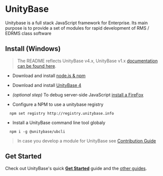 # UnityBase

Unitybase is a full stack JavaScript framework for Enterprise. Its main purpose is to provide a set of modules for rapid development of RMS / EDRMS class software


## Install (Windows)

> The README reflects UnityBase v4.x, UnityBase v1.x [documentation can be found here](https://gitlab.intecracy.com/unitybase/samples/tree/master/courses/tutorial).

  - Download and install [node.js & npm](https://nodejs.org/en/download/)
  - Download and install [UnityBase 4](https://unitybase.info/downloads/UnityBaseSetup-v4.exe)
  - _(optional step)_ To debug server-side JavaScript [install a FireFox](https://www.mozilla.org/ru/firefox/new/)

  - Configure a NPM to use a unitybase registry
```
  npm set registry http://registry.unitybase.info 
```
  - Install a UnityBase command line tool globaly
```
  npm i -g @unitybase/ubcli
```

> In case you develop a module for UnityBase see [Contribution Guide](CONTRIBUTING.md)

## Get Started

Check out UnityBase's quick [**Get Started**](https://gitlab.intecracy.com/unitybase/samples/tree/master/courses/tutorial-v4) guide and the [other guides](https://gitlab.intecracy.com/unitybase/samples).